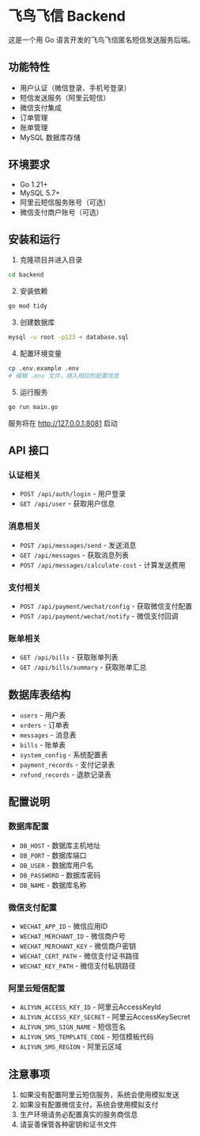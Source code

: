 # 飞鸟飞信 Backend

这是一个用 Go 语言开发的飞鸟飞信匿名短信发送服务后端。

## 功能特性

- 用户认证（微信登录、手机号登录）
- 短信发送服务（阿里云短信）
- 微信支付集成
- 订单管理
- 账单管理
- MySQL 数据库存储

## 环境要求

- Go 1.21+
- MySQL 5.7+
- 阿里云短信服务账号（可选）
- 微信支付商户账号（可选）

## 安装和运行

1. 克隆项目并进入目录
```bash
cd backend
```

2. 安装依赖
```bash
go mod tidy
```

3. 创建数据库
```bash
mysql -u root -p123 < database.sql
```

4. 配置环境变量
```bash
cp .env.example .env
# 编辑 .env 文件，填入相应的配置信息
```

5. 运行服务
```bash
go run main.go
```

服务将在 http://127.0.0.1:8081 启动

## API 接口

### 认证相关
- `POST /api/auth/login` - 用户登录
- `GET /api/user` - 获取用户信息

### 消息相关
- `POST /api/messages/send` - 发送消息
- `GET /api/messages` - 获取消息列表
- `POST /api/messages/calculate-cost` - 计算发送费用

### 支付相关
- `POST /api/payment/wechat/config` - 获取微信支付配置
- `POST /api/payment/wechat/notify` - 微信支付回调

### 账单相关
- `GET /api/bills` - 获取账单列表
- `GET /api/bills/summary` - 获取账单汇总

## 数据库表结构

- `users` - 用户表
- `orders` - 订单表
- `messages` - 消息表
- `bills` - 账单表
- `system_config` - 系统配置表
- `payment_records` - 支付记录表
- `refund_records` - 退款记录表

## 配置说明

### 数据库配置
- `DB_HOST` - 数据库主机地址
- `DB_PORT` - 数据库端口
- `DB_USER` - 数据库用户名
- `DB_PASSWORD` - 数据库密码
- `DB_NAME` - 数据库名称

### 微信支付配置
- `WECHAT_APP_ID` - 微信应用ID
- `WECHAT_MERCHANT_ID` - 微信商户号
- `WECHAT_MERCHANT_KEY` - 微信商户密钥
- `WECHAT_CERT_PATH` - 微信支付证书路径
- `WECHAT_KEY_PATH` - 微信支付私钥路径

### 阿里云短信配置
- `ALIYUN_ACCESS_KEY_ID` - 阿里云AccessKeyId
- `ALIYUN_ACCESS_KEY_SECRET` - 阿里云AccessKeySecret
- `ALIYUN_SMS_SIGN_NAME` - 短信签名
- `ALIYUN_SMS_TEMPLATE_CODE` - 短信模板代码
- `ALIYUN_SMS_REGION` - 阿里云区域

## 注意事项

1. 如果没有配置阿里云短信服务，系统会使用模拟发送
2. 如果没有配置微信支付，系统会使用模拟支付
3. 生产环境请务必配置真实的服务商信息
4. 请妥善保管各种密钥和证书文件